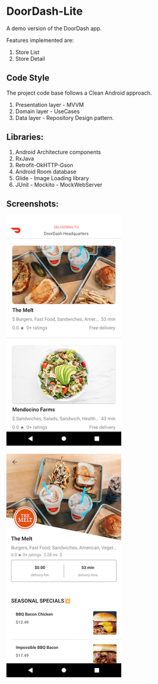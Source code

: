 # DoorDash-Lite

A demo version of the DoorDash app.

Features implemented are:
1. Store List
2. Store Detail

## Code Style
The project code base follows a Clean Android approach.
1. Presentation layer - MVVM
2. Domain layer - UseCases
3. Data layer - Repository Design pattern.

## Libraries:
1. Android Architecture components
2. RxJava
3. Retrofit-OkHTTP-Gson
4. Android Room database
5. Glide - Image Loading library
6. JUnit - Mockito - MockWebServer

## Screenshots:
![](screenshots/store_list.png)
![](screenshots/store_detail.png)
